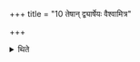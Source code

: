 +++
title = "10 तेषान् द्व्यार्षेयः वैश्वामित्र"

+++

<details><summary>थिते</summary>

तेषां द्व्यार्षेयः । वैश्वामित्र पौरणेति । पूरणवद्विश्वामित्रवदिति १०
</details>
